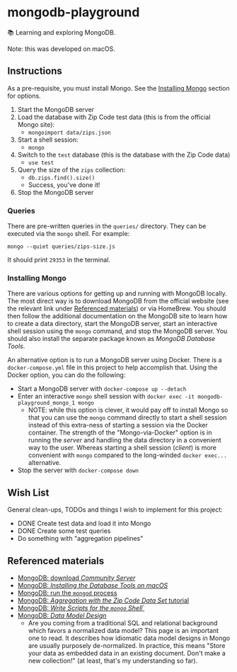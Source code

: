 # mongodb-playground

📚 Learning and exploring MongoDB.

Note: this was developed on macOS.

## Instructions

As a pre-requisite, you must install Mongo. See the [Installing Mongo](#installing-mongo) section for options.

1. Start the MongoDB server
1. Load the database with Zip Code test data (this is from the official Mongo site):
   * `mongoimport data/zips.json`
1. Start a shell session:
   * `mongo`
1. Switch to the `test` database (this is the database with the Zip Code data)
   * `use test`
1. Query the size of the `zips` collection:
   * `db.zips.find().size()`
   * Success, you've done it!
1. Stop the MongoDB server

### Queries

There are pre-written queries in the `queries/` directory. They can be executed via the `mongo` shell. For example:

```
mongo --quiet queries/zips-size.js
```

It should print `29353` in the terminal.

### Installing Mongo

There are various options for getting up and running with MongoDB locally. The most direct way is to download MongoDB
from the official website (see the relevant link under [Referenced materials](#referenced-materials)) or via HomeBrew. You
should then follow the additional documentation on the MongoDB site to learn how to create a data directory, start the
MongoDB server, start an interactive shell session using the `mongo` command, and stop the MongoDB server. You should also
install the separate package known as *MongoDB Database Tools*.

An alternative option is to run a MongoDB server using Docker. There is a `docker-compose.yml` file in this project to help
accomplish that. Using the Docker option, you can do the following:

* Start a MongoDB server with `docker-compose up --detach`
* Enter an interactive `mongo` shell session with `docker exec -it mongodb-playground_mongo_1 mongo`
  * NOTE: while this option is clever, it would pay off to install Mongo so that you can use the `mongo` command directly
    to start a shell session instead of this extra-ness of starting a session via the Docker container. The strength of
    the "Mongo-via-Docker" option is in running the *server* and handling the data directory in a convenient way to the user.
    Whereas starting a shell session (*client*) is more convenient with `mongo` compared to the long-winded `docker exec...` alternative. 
* Stop the server with `docker-compose down`

## Wish List

General clean-ups, TODOs and things I wish to implement for this project:

* DONE Create test data and load it into Mongo
* DONE Create some test queries
* Do something with "aggregation pipelines"

## Referenced materials

* [MongoDB: download *Community Server*](https://www.mongodb.com/try/download/community)
* [MongoDB: *Installing the Database Tools on macOS*](https://docs.mongodb.com/database-tools/installation/installation-macos/)
* [MongoDB: run the `mongod` process](https://docs.mongodb.com/manual/tutorial/manage-mongodb-processes/)
* [MongoDB: *Aggregation with the Zip Code Data Set* tutorial](https://docs.mongodb.com/manual/tutorial/aggregation-zip-code-data-set/)
* [MongoDB: *Write Scripts for the `mongo` Shell*`](https://docs.mongodb.com/manual/tutorial/write-scripts-for-the-mongo-shell/)
* [MongoDB: *Data Model Design*](https://docs.mongodb.com/manual/core/data-model-design)
  * Are you coming from a traditional SQL and relational background which favors a normalized data model? This page is
    an important one to read. It describes how idiomatic data model designs in Mongo are usually purposely de-normalized.
    In practice, this means "Store your data as embedded data in an existing document. Don't make a new collection!" (at
    least, that's my understanding so far).
    
